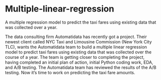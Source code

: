 # Multiple-linear-regression
A multiple regression model to predict the taxi fares using existing data that was collected over a year. 

The data consulting firm Automatidata has recently got a project. Their newest client called NYC Taxi and Limousine Commission (New York City TLC), wants the Automatidata team to build a multiple linear regression model to predict taxi fares using existing data that was collected over the course of a year. The team is getting closer to completing the project, having completed an initial plan of action, initial Python coding work, EDA, and A/B testing.
The Automatidata team has reviewed the results of the A/B testing. Now it’s time to work on predicting the taxi fare amounts.
